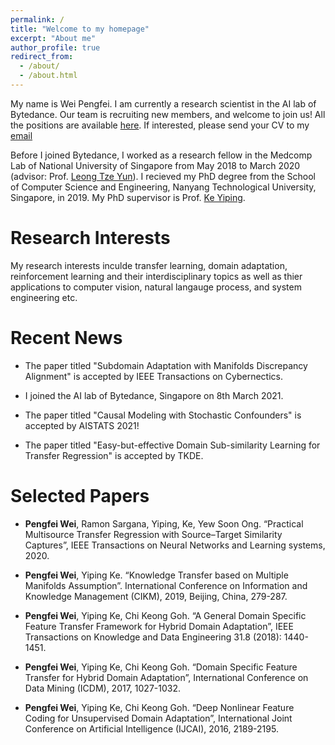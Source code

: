 ```yaml
---
permalink: /
title: "Welcome to my homepage"
excerpt: "About me"
author_profile: true
redirect_from: 
  - /about/
  - /about.html
---
```


My name is Wei Pengfei. I am currently a research scientist in the AI lab of Bytedance. Our team is recruiting new members, and welcome to join us! All the positions are available [here](https://job.toutiao.com/s/eAxumA8). If interested, please send your CV to my [email](wpf89928@gmail.com)

Before I joined Bytedance, I worked as a research fellow in the Medcomp Lab of National University of Singapore from May 2018 to March 2020 (advisor: Prof. [Leong Tze Yun](https://www.comp.nus.edu.sg/~leongty/Home.html)). I recieved my PhD degree from the School of Computer Science and Engineering, Nanyang Technological University, Singapore, in 2019. My PhD supervisor is Prof. [Ke Yiping](https://research.ntu.edu.sg/expertise/academicprofile/Pages/StaffProfile.aspx?ST_EMAILID=YPKE&CategoryDescription=ComputerScienceandEngineering).

Research Interests
======
My research interests inculde transfer learning, domain adaptation, reinforcement learning and their interdisciplinary topics as well as thier applications to computer vision, natural langauge process, and system engineering etc.

Recent News
======
- The paper titled "Subdomain Adaptation with Manifolds Discrepancy Alignment" is accepted by IEEE Transactions on Cybernectics.

- I joined the AI lab of Bytedance, Singapore on 8th March 2021. 

- The paper titled "Causal Modeling with Stochastic Confounders" is accepted by AISTATS 2021! 

- The paper titled "Easy-but-effective Domain Sub-similarity Learning for Transfer Regression" is accepted by TKDE.

Selected Papers
======
-	**Pengfei Wei**, Ramon Sargana, Yiping, Ke, Yew Soon Ong. “Practical Multisource Transfer Regression with Source–Target Similarity Captures”, IEEE Transactions on Neural Networks and Learning systems, 2020. 

-	**Pengfei Wei**, Yiping Ke. “Knowledge Transfer based on Multiple Manifolds Assumption”. International Conference on Information and Knowledge Management (CIKM), 2019, Beijing, China, 279-287.

- **Pengfei Wei**, Yiping Ke, Chi Keong Goh. “A General Domain Specific Feature Transfer Framework for Hybrid Domain Adaptation”, IEEE Transactions on Knowledge and Data Engineering 31.8 (2018): 1440-1451.

-	**Pengfei Wei**, Yiping Ke, Chi Keong Goh. “Domain Specific Feature Transfer for Hybrid Domain Adaptation”, International Conference on Data Mining (ICDM), 2017, 1027-1032. 

-	**Pengfei Wei**, Yiping Ke, Chi Keong Goh. “Deep Nonlinear Feature Coding for Unsupervised Domain Adaptation”, International Joint Conference on Artificial Intelligence (IJCAI), 2016, 2189-2195.

<script type="text/javascript" id="clustrmaps" src="//clustrmaps.com/map_v2.js?d=ciVs4u2wbw7OBuGkwyDsEPEZdJ1WyonWh2FoqYgAkec&cl=ffffff&w=a"></script>
